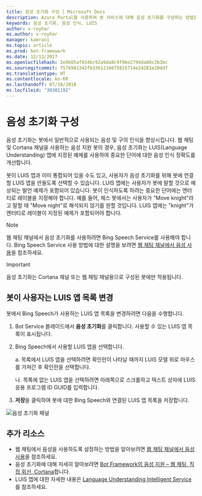 ```yaml
---
title: 음성 초기화 구성 | Microsoft Docs
description: Azure Portal을 사용하여 봇 서비스에 대해 음성 초기화를 구성하는 방법을 알아봅니다.
keywords: 음성 초기화, 음성 인식, LUIS
author: v-royhar
ms.author: v-royhar
manager: kamrani
ms.topic: article
ms.prod: bot-framework
ms.date: 12/13/2017
ms.openlocfilehash: 2e0b85af834bc92a9da8c9f9be2794da88c2b3bc
ms.sourcegitcommit: f576981342fb3361216675815714e24281e20ddf
ms.translationtype: HT
ms.contentlocale: ko-KR
ms.lasthandoff: 07/18/2018
ms.locfileid: "39301192"
---
```

# <a name="configure-speech-priming"></a>음성 초기화 구성

음성 초기화는 봇에서 일반적으로 사용되는 음성 및 구의 인식을 향상시킵니다. 웹 채팅 및 Cortana 채널을 사용하는 음성 지원 봇의 경우, 음성 초기화는 LUIS(Language Understanding) 앱에 지정된 예제를 사용하여 중요한 단어에 대한 음성 인식 정확도를 개선합니다.

봇이 LUIS 앱과 이미 통합되어 있을 수도 있고, 사용자가 음성 초기화를 위해 봇에 연결할 LUIS 앱을 만들도록 선택할 수 있습니다. LUIS 앱에는 사용자가 봇에 말할 것으로 예상되는 발언 예제가 포함되어 있습니다. 봇이 인식하도록 하려는 중요한 단어에는 엔터티로 레이블을 지정해야 합니다. 예를 들어, 체스 봇에서는 사용자가 "Move knight"라고 말할 때 "Move night"로 해석되지 않기를 원할 것입니다. LUIS 앱에는 "knight"가 엔터티로 레이블이 지정된 예제가 포함되어야 합니다.

> [!NOTE]
> 웹 채팅 채널에서 음성 초기화를 사용하려면 Bing Speech Service를 사용해야 합니다. Bing Speech Service 사용 방법에 대한 설명을 보려면 [웹 채팅 채널에서 음성 사용](~/bot-service-channel-connect-webchat-speech.md)을 참조하세요.

> [!IMPORTANT]
> 음성 초기화는 Cortana 채널 또는 웹 채팅 채널용으로 구성된 봇에만 적용됩니다.

## <a name="change-the-list-of-luis-apps-your-bot-uses"></a>봇이 사용자는 LUIS 앱 목록 변경

봇에서 Bing Speech가 사용하는 LUIS 앱 목록을 변경하려면 다음을 수행합니다.

1. Bot Service 블레이드에서 **음성 초기화**를 클릭합니다. 사용할 수 있는 LUIS 앱 목록이 표시됩니다.
2. Bing Speech에서 사용할 LUIS 앱을 선택합니다.
 
    a. 목록에서 LUIS 앱을 선택하려면 확인란이 나타날 때까지 LUIS 모델 위로 마우스를 가져간 후 확인란을 선택합니다.
     
    나. 목록에 없는 LUIS 앱을 선택하려면 아래쪽으로 스크롤하고 텍스트 상자에 LUIS 응용 프로그램 ID GUID를 입력합니다.
     
3. **저장**을 클릭하여 봇에 대한 Bing Speech와 연결된 LUIS 앱 목록을 저장합니다.

![음성 초기화 패널](~/media/bot-service-manage-speech-priming/speech-priming.png)

## <a name="additional-resources"></a>추가 리소스

- 웹 채팅에서 음성을 사용하도록 설정하는 방법을 알아보려면 [웹 채팅 채널에서 음성 사용](~/bot-service-channel-connect-webchat-speech.md)을 참조하세요.
- 음성 초기화에 대해 자세히 알아보려면 [Bot Framework의 음성 지원 – 웹 채팅, 직접 회선, Cortana](https://blog.botframework.com/2017/06/26/Speech-To-Text/)합니다.
- LUIS 앱에 대한 자세한 내용은 [Language Understanding Intelligent Service](https://www.luis.ai)를 참조하세요.
